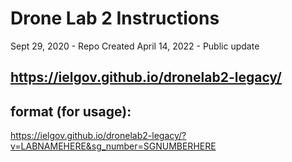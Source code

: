 # Drone Lab 2 Instructions

Sept 29, 2020 - Repo Created
April 14, 2022 - Public update

## https://ielgov.github.io/dronelab2-legacy/

## format (for usage): 
https://ielgov.github.io/dronelab2-legacy/?v=LABNAMEHERE&sg_number=SGNUMBERHERE



